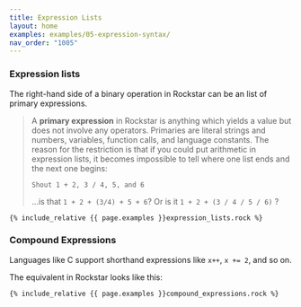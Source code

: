 ```yaml
---
title: Expression Lists
layout: home
examples: examples/05-expression-syntax/
nav_order: "1005"
---
```

### Expression lists

The right-hand side of a binary operation in Rockstar can be an list of primary expressions.

> A **primary expression** in Rockstar is anything which yields a value but does not involve any operators. Primaries are literal strings and numbers, variables, function calls, and language constants. The reason for the restriction is that if you could put arithmetic in expression lists, it becomes impossible to tell where one list ends and the next one begins:
> 
> ```rockstar
> Shout 1 + 2, 3 / 4, 5, and 6
> ```
> ...is that `1 + 2 + (3/4) + 5 + 6`? Or is it `1 + 2 + (3 / 4 / 5 / 6)` ?

```rockstar
{% include_relative {{ page.examples }}expression_lists.rock %}
```

### Compound Expressions

Languages like C support shorthand expressions like `x++`, `x += 2`, and so on.

The equivalent in Rockstar looks like this:

```rockstar
{% include_relative {{ page.examples }}compound_expressions.rock %}
```





